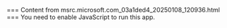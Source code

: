 === Content from msrc.microsoft.com_03a1ded4_20250108_120936.html ===
You need to enable JavaScript to run this app.

